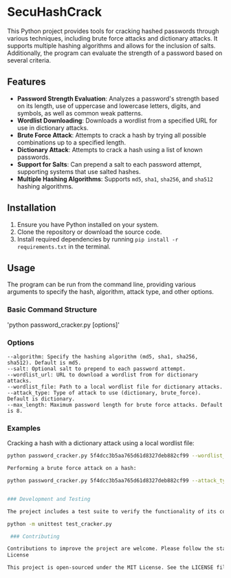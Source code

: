 # SecuHashCrack

This Python project provides tools for cracking hashed passwords through various techniques, including brute force attacks and dictionary attacks. It supports multiple hashing algorithms and allows for the inclusion of salts. Additionally, the program can evaluate the strength of a password based on several criteria.

## Features

- **Password Strength Evaluation**: Analyzes a password's strength based on its length, use of uppercase and lowercase letters, digits, and symbols, as well as common weak patterns.
- **Wordlist Downloading**: Downloads a wordlist from a specified URL for use in dictionary attacks.
- **Brute Force Attack**: Attempts to crack a hash by trying all possible combinations up to a specified length.
- **Dictionary Attack**: Attempts to crack a hash using a list of known passwords.
- **Support for Salts**: Can prepend a salt to each password attempt, supporting systems that use salted hashes.
- **Multiple Hashing Algorithms**: Supports `md5`, `sha1`, `sha256`, and `sha512` hashing algorithms.

## Installation

1. Ensure you have Python installed on your system.
2. Clone the repository or download the source code.
3. Install required dependencies by running `pip install -r requirements.txt` in the terminal.

## Usage

The program can be run from the command line, providing various arguments to specify the hash, algorithm, attack type, and other options.

### Basic Command Structure

'python password_cracker.py <hash> [options]'

### Options

    --algorithm: Specify the hashing algorithm (md5, sha1, sha256, sha512). Default is md5.
    --salt: Optional salt to prepend to each password attempt.
    --wordlist_url: URL to download a wordlist from for dictionary attacks.
    --wordlist_file: Path to a local wordlist file for dictionary attacks.
    --attack_type: Type of attack to use (dictionary, brute_force). Default is dictionary.
    --max_length: Maximum password length for brute force attacks. Default is 8.

### Examples

Cracking a hash with a dictionary attack using a local wordlist file:

```bash
python password_cracker.py 5f4dcc3b5aa765d61d8327deb882cf99 --wordlist_file /path/to/wordlist.txt

Performing a brute force attack on a hash:

python password_cracker.py 5f4dcc3b5aa765d61d8327deb882cf99 --attack_type brute_force --max_length 6


### Development and Testing

The project includes a test suite to verify the functionality of its components. Run the tests using:

python -m unittest test_cracker.py

 ### Contributing

Contributions to improve the project are welcome. Please follow the standard GitHub pull request process to propose changes.
License

This project is open-sourced under the MIT License. See the LICENSE file for more details.



